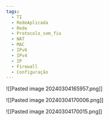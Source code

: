 ```yaml
---
tags:
  - TI
  - RedeAplicada
  - Rede
  - Protocolo_sem_fio
  - NAT
  - MAC
  - IPv6
  - IPv4
  - IP
  - Firewall
  - Configuração
---
```

![[Pasted image 20240304165957.png]]

![[Pasted image 20240304170006.png]]

![[Pasted image 20240304170015.png]]

